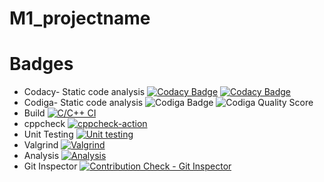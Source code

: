 # M1_projectname
# Badges
* Codacy- Static code analysis
[![Codacy Badge](https://api.codacy.com/project/badge/Grade/01349f688d8f425e96018b108e27df26)](https://app.codacy.com/gh/Soundarya30/M1_projectname?utm_source=github.com&utm_medium=referral&utm_content=Soundarya30/M1_projectname&utm_campaign=Badge_Grade_Settings)
[![Codacy Badge](https://app.codacy.com/project/badge/Grade/eb681443ac1040b696c360ab6cd785b9)](https://www.codacy.com/gh/Soundarya30/M1_projectname/dashboard?utm_source=github.com&amp;utm_medium=referral&amp;utm_content=Soundarya30/M1_projectname&amp;utm_campaign=Badge_Grade)
* Codiga- Static code analysis
![Codiga Badge](https://api.codiga.io/project/32329/status/svg)
![Codiga Quality Score](https://api.codiga.io/project/32329/score/svg)
* Build
[![C/C++ CI](https://github.com/Soundarya30/M1_projectname/actions/workflows/c-cpp.yml/badge.svg)](https://github.com/Soundarya30/M1_projectname/actions/workflows/c-cpp.yml)
* cppcheck
[![cppcheck-action](https://github.com/Soundarya30/M1_projectname/actions/workflows/cppcheck.yml/badge.svg)](https://github.com/Soundarya30/M1_projectname/actions/workflows/cppcheck.yml)
* Unit Testing
[![Unit testing](https://github.com/Soundarya30/M1_projectname/actions/workflows/unit-test.yml/badge.svg)](https://github.com/Soundarya30/M1_projectname/actions/workflows/unit-test.yml)
* Valgrind
[![Valgrind](https://github.com/Soundarya30/M1_projectname/actions/workflows/valgrind.yml/badge.svg)](https://github.com/Soundarya30/M1_projectname/actions/workflows/valgrind.yml)
* Analysis
[![Analysis](https://github.com/Soundarya30/M1_projectname/actions/workflows/Analysis.yml/badge.svg)](https://github.com/Soundarya30/M1_projectname/actions/workflows/Analysis.yml)
* Git Inspector
[![Contribution Check - Git Inspector](https://github.com/Soundarya30/M1_projectname/actions/workflows/git_inspector.yml/badge.svg)](https://github.com/Soundarya30/M1_projectname/actions/workflows/git_inspector.yml)
